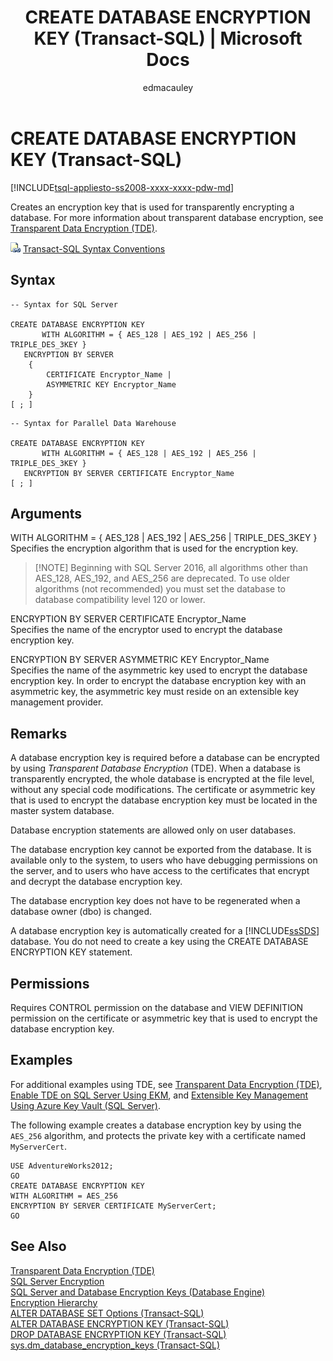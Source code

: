 ﻿---
title: "CREATE DATABASE ENCRYPTION KEY (Transact-SQL) | Microsoft Docs"
ms.custom: ""
ms.date: "08/24/2016"
ms.prod: "sql-non-specified"
ms.prod_service: "pdw, sql-database"
ms.service: ""
ms.component: "t-sql|statements"
ms.reviewer: ""
ms.suite: "sql"
ms.technology: 
  - "database-engine"
ms.tgt_pltfrm: ""
ms.topic: "language-reference"
f1_keywords: 
  - "DATABASE_ENCRYPTION_KEY_TSQL"
  - "ENCRYPTION_KEY_TSQL"
  - "sql13.swb.dbencryptionkeyo.f1"
  - "ENCRYPTION KEY"
  - "DATABASE ENCRYPTION KEY"
  - "CREATE_DATABASE_ENCRYPTION_KEY_TSQL"
  - "CREATE DATABASE ENCRYPTION KEY"
  - "sql13.swb.dbencryptionkeyg.f1"
  - "CREATE DATABASE ENCRYPTION"
  - "CREATE_DATABASE_ENCRYPTION_TSQL"
dev_langs: 
  - "TSQL"
helpviewer_keywords: 
  - "database encryption key"
  - "CREATE DATABASE ENCRYPTION KEY statement"
  - "database encryption key, create"
ms.assetid: 2ee95a32-5140-41bd-9ab3-a947b9990688
caps.latest.revision: 30
author: "edmacauley"
ms.author: "edmaca"
manager: "craigg"
ms.workload: "On Demand"
monikerRange: ">= aps-pdw-2016 || >= sql-server-2016 || = sqlallproducts-allversions"
---
# CREATE DATABASE ENCRYPTION KEY (Transact-SQL)
[!INCLUDE[tsql-appliesto-ss2008-xxxx-xxxx-pdw-md](../../includes/tsql-appliesto-ss2008-xxxx-xxxx-pdw-md.md)]

 Creates an encryption key that is used for transparently encrypting a database. For more information about transparent database encryption, see [Transparent Data Encryption &#40;TDE&#41;](../../relational-databases/security/encryption/transparent-data-encryption.md).  
  
![Topic link icon](../../database-engine/configure-windows/media/topic-link.gif "Topic link icon") [Transact-SQL Syntax Conventions](../../t-sql/language-elements/transact-sql-syntax-conventions-transact-sql.md)  
  
## Syntax  
  
```  
-- Syntax for SQL Server  

CREATE DATABASE ENCRYPTION KEY  
       WITH ALGORITHM = { AES_128 | AES_192 | AES_256 | TRIPLE_DES_3KEY }  
   ENCRYPTION BY SERVER   
    {  
        CERTIFICATE Encryptor_Name |  
        ASYMMETRIC KEY Encryptor_Name  
    }  
[ ; ]  
```  
  
```  
-- Syntax for Parallel Data Warehouse  

CREATE DATABASE ENCRYPTION KEY  
       WITH ALGORITHM = { AES_128 | AES_192 | AES_256 | TRIPLE_DES_3KEY }  
   ENCRYPTION BY SERVER CERTIFICATE Encryptor_Name   
[ ; ]  
```  
  
## Arguments  
WITH ALGORITHM = { AES_128 | AES_192 | AES_256 | TRIPLE_DES_3KEY  }  
Specifies the encryption algorithm that is used for the encryption key.   
>  [!NOTE]
>    Beginning with SQL Server 2016, all algorithms other than AES_128, AES_192, and AES_256 are deprecated. 
  To use older algorithms (not recommended) you must set the database to database compatibility level 120 or lower.  
  
ENCRYPTION BY SERVER CERTIFICATE Encryptor_Name  
Specifies the name of the encryptor used to encrypt the database encryption key.  
  
ENCRYPTION BY SERVER ASYMMETRIC KEY Encryptor_Name  
Specifies the name of the asymmetric key used to encrypt the database encryption key. In order to encrypt the database encryption key with an asymmetric key, the asymmetric key must reside on an extensible key management provider.  
  
## Remarks  
A database encryption key is required before a database can be encrypted by using *Transparent Database Encryption* (TDE). When a database is transparently encrypted, the whole database is encrypted at the file level, without any special code modifications. The certificate or asymmetric key that is used to encrypt the database encryption key must be located in the master system database.  
  
Database encryption statements are allowed only on user databases.  
  
The database encryption key cannot be exported from the database. It is available only to the system, to users who have debugging permissions on the server, and to users who have access to the certificates that encrypt and decrypt the database encryption key.  
  
The database encryption key does not have to be regenerated when a database owner (dbo) is changed.  
  
A database encryption key is automatically created for a [!INCLUDE[ssSDS](../../includes/sssds-md.md)] database. You do not need to create a key using the CREATE DATABASE ENCRYPTION KEY statement.  
  
## Permissions  
Requires CONTROL permission on the database and VIEW DEFINITION permission on the certificate or asymmetric key that is used to encrypt the database encryption key.  
  
## Examples  
For additional examples using TDE, see [Transparent Data Encryption &#40;TDE&#41;](../../relational-databases/security/encryption/transparent-data-encryption.md), [Enable TDE on SQL Server Using EKM](../../relational-databases/security/encryption/enable-tde-on-sql-server-using-ekm.md), and [Extensible Key Management Using Azure Key Vault &#40;SQL Server&#41;](../../relational-databases/security/encryption/extensible-key-management-using-azure-key-vault-sql-server.md).  
  
The following example creates a database encryption key by using the `AES_256` algorithm, and protects the private key with a certificate named `MyServerCert`.  
  
```  
USE AdventureWorks2012;  
GO  
CREATE DATABASE ENCRYPTION KEY  
WITH ALGORITHM = AES_256  
ENCRYPTION BY SERVER CERTIFICATE MyServerCert;  
GO  
```  
  
## See Also  
[Transparent Data Encryption &#40;TDE&#41;](../../relational-databases/security/encryption/transparent-data-encryption.md)   
[SQL Server Encryption](../../relational-databases/security/encryption/sql-server-encryption.md)   
[SQL Server and Database Encryption Keys &#40;Database Engine&#41;](../../relational-databases/security/encryption/sql-server-and-database-encryption-keys-database-engine.md)   
[Encryption Hierarchy](../../relational-databases/security/encryption/encryption-hierarchy.md)   
[ALTER DATABASE SET Options &#40;Transact-SQL&#41;](../../t-sql/statements/alter-database-transact-sql-set-options.md)   
[ALTER DATABASE ENCRYPTION KEY &#40;Transact-SQL&#41;](../../t-sql/statements/alter-database-encryption-key-transact-sql.md)   
[DROP DATABASE ENCRYPTION KEY &#40;Transact-SQL&#41;](../../t-sql/statements/drop-database-encryption-key-transact-sql.md)   
[sys.dm_database_encryption_keys &#40;Transact-SQL&#41;](../../relational-databases/system-dynamic-management-views/sys-dm-database-encryption-keys-transact-sql.md)  
    
